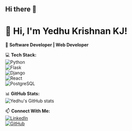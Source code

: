 ## Hi there 👋

<!--
**Yedhukj/Yedhukj** is a ✨ _special_ ✨ repository because its `README.md` (this file) appears on your GitHub profile.

Here are some ideas to get you started:

- 🔭 I’m currently working on ...
- 🌱 I’m currently learning ...
- 👯 I’m looking to collaborate on ...
- 🤔 I’m looking for help with ...
- 💬 Ask me about ...
- 📫 How to reach me: ...
- 😄 Pronouns: ...
- ⚡ Fun fact: ...
-->
# 👋 Hi, I'm Yedhu Krishnan KJ!  
🚀 **Software Developer | Web Developer**  

💻 **Tech Stack:**  
![Python](https://img.shields.io/badge/-Python-3776AB?style=flat&logo=python&logoColor=white)  
![Flask](https://img.shields.io/badge/-Flask-000000?style=flat&logo=flask&logoColor=white)  
![Django](https://img.shields.io/badge/-Django-092E20?style=flat&logo=django&logoColor=white)  
![React](https://img.shields.io/badge/-React-61DAFB?style=flat&logo=react&logoColor=white)  
![PostgreSQL](https://img.shields.io/badge/-PostgreSQL-336791?style=flat&logo=postgresql&logoColor=white)  

📊 **GitHub Stats:**  
![Yedhu's GitHub stats](https://github-readme-stats.vercel.app/api?username=Yedhukj&show_icons=true&theme=radical)  

📫 **Connect With Me:**  
[![LinkedIn](https://img.shields.io/badge/-LinkedIn-blue?style=flat&logo=linkedin)](https://www.linkedin.com/in/yedhukj)  
[![GitHub](https://img.shields.io/badge/-GitHub-181717?style=flat&logo=github)](https://github.com/Yedhukj)  
